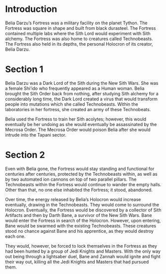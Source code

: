 # Introduction

Belia Darzu’s Fortress was a military facility on the planet Tython.
The Fortress was square in shape and built from black durasteel.
The Fortress contained multiple labs where the Sith Lord would experiment with Sith alchemy.
The Fortress was also home to creatures called Technobeasts.
The Fortress also held in its depths, the personal Holocron of its creator, Belia Darzu.

# Section 1

Belia Darzu was a Dark Lord of the Sith during the New Sith Wars.
She was a female Shi’ido who frequently appeared as a Human woman.
Belia brought the Sith Order back from nothing, after studying Sith alchemy for a considerably long time, the Dark Lord created a virus that would transform people into mutations which she called Technobeasts.
Within the laboratories in her fortress, she created an army of these Technobeats.

Belia used the Fortress to train her Sith acolytes; however, this would eventually be her undoing as she would eventually be assassinated by the Mecrosa Order.
The Mecrosa Order would poison Belia after she would intrude into the Tapani sector.

# Section 2

Even with Belia gone, the Fortress would stay standing and functional for centuries after centuries, protected by the Technobeasts within, as well as by two automated ion cannons on top of two parallel pillars.
The Technobeasts within the Fortress would continue to wander the empty halls.
Other than that, no one else inhabited the Fortress; it stood, abandoned.

Over time, the energy released by Belia’s Holocron would increase eventually, drawing in the Technobeasts.
They would come to surround the Holocron.
Eventually, the Fortress would be discovered by a collector of Sith Artifacts and then by Darth Bane, a survivor of the New Sith Wars.
Bane would enter the Fortress in search of the Holocron.
However, upon entering, Bane would be swarmed with the existing Technobeasts.
These creatures stood no chance against Bane and his apprentice, as they would destroy each one.

They would, however, be forced to lock themselves in the Fortress as they had been hunted by a group of Jedi Knights and Masters.
With the only way out being through a lightsaber duel, Bane and Zannah would ignite and fight their way out, killing all the Jedi Knights and Masters that had pursued them.
